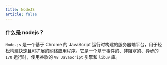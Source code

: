 ```yaml
---
title: NodeJS
article: false
---
```


### 什么是 nodejs？

`Node.js` 是一个基于 Chrome 的 JavaScript 运行时构建的服务器端平台，用于轻松构建快速且可扩展的网络应用程序。它是一个基于事件的、非阻塞的、异步的 `I/O` 运行时，使用谷歌的 `V8 JavaScript` 引擎和 `libuv` 库。

